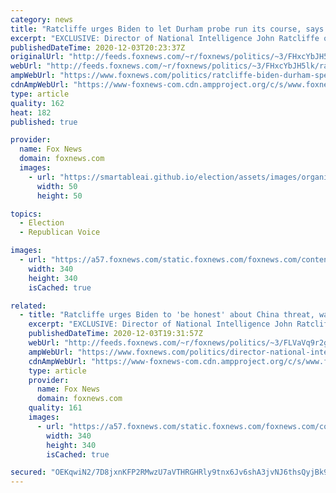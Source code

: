 ```yaml
---
category: news
title: "Ratcliffe urges Biden to let Durham probe run its course, says more docs 'should be' declassified"
excerpt: "EXCLUSIVE: Director of National Intelligence John Ratcliffe on Thursday urged President-elect Joe Biden to allow Special Counsel John Durham's investigation into the origins of the Russia probe to run its course, while saying he hopes there will be \"folks held accountable that should be.\""
publishedDateTime: 2020-12-03T20:23:37Z
originalUrl: "http://feeds.foxnews.com/~r/foxnews/politics/~3/FHxcYbJH5lk/ratcliffe-biden-durham-special-counsel-probe-declassified-documents"
webUrl: "http://feeds.foxnews.com/~r/foxnews/politics/~3/FHxcYbJH5lk/ratcliffe-biden-durham-special-counsel-probe-declassified-documents"
ampWebUrl: "https://www.foxnews.com/politics/ratcliffe-biden-durham-special-counsel-probe-declassified-documents.amp"
cdnAmpWebUrl: "https://www-foxnews-com.cdn.ampproject.org/c/s/www.foxnews.com/politics/ratcliffe-biden-durham-special-counsel-probe-declassified-documents.amp"
type: article
quality: 162
heat: 182
published: true

provider:
  name: Fox News
  domain: foxnews.com
  images:
    - url: "https://smartableai.github.io/election/assets/images/organizations/foxnews.com-50x50.jpg"
      width: 50
      height: 50

topics:
  - Election
  - Republican Voice

images:
  - url: "https://a57.foxnews.com/static.foxnews.com/foxnews.com/content/uploads/2020/10/340/340/brooke-singman-headshot.jpg?ve=1&tl=1"
    width: 340
    height: 340
    isCached: true

related:
  - title: "Ratcliffe urges Biden to 'be honest' about China threat, warns against 'politicizing intelligence'"
    excerpt: "EXCLUSIVE: Director of National Intelligence John Ratcliffe warned the incoming Biden Administration against “politicizing intelligence,” urging them to “be honest about” and “acknowledge” that China is the “greatest national security threat that we face.”"
    publishedDateTime: 2020-12-03T19:31:57Z
    webUrl: "http://feeds.foxnews.com/~r/foxnews/politics/~3/FLVaVq9r2gI/director-national-intelligence-ratcliffe-biden-china-threat"
    ampWebUrl: "https://www.foxnews.com/politics/director-national-intelligence-ratcliffe-biden-china-threat.amp"
    cdnAmpWebUrl: "https://www-foxnews-com.cdn.ampproject.org/c/s/www.foxnews.com/politics/director-national-intelligence-ratcliffe-biden-china-threat.amp"
    type: article
    provider:
      name: Fox News
      domain: foxnews.com
    quality: 161
    images:
      - url: "https://a57.foxnews.com/static.foxnews.com/foxnews.com/content/uploads/2020/10/340/340/brooke-singman-headshot.jpg?ve=1&tl=1"
        width: 340
        height: 340
        isCached: true

secured: "OEKqwiN2/7D8jxnKFP2RMwzU7aVTHRGHRly9tnx6Jv6shA3jvNJ6thsQyjBk9Gt3PUhdzOMn1D41KMjkKRNnsQV2wfncbXSPFVo8ssveKCnXGMWlPNq7AalFuVc3iNoA8CHe5ySp/yogqbQ5VYZa8Y/E95TYsKB4pT7v5xQYCx9ErYR8TRaBdYLixI4T9BatM00UNFURIl5CSH7zNxWe17nzL3eAqIwE3yCdbBCqppBazwyYKECtQvNolZa8Lrf1plklWLUCDHOJZt6ayEeKL9ESKgqdo21iEGcaV1LK0BmTCocrorJJO2uU1bjT2oAj1rivxhu8ZAfWmpbj0diXfQjk4ixYV+h9RPZXQfPkrfc=;hVxpz1ATh6ID1It9LUHJ7Q=="
---
```


